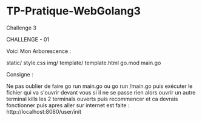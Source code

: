 # TP-Pratique-WebGolang3
Challenge 3

CHALLENGE - 01

Voici Mon Arborescence : 

static/
style.css
img/
template/
template.html
go.mod
main.go


Consigne : 

Ne pas oublier de faire go run main.go ou go run /main.go puis exécuter le fichier qui va s'ouvrir devant vous si il ne se passe rien alors ouvrir un autre terminal kills les 2 terminals ouverts puis recommencer et ca devrais fonctionner puis apres aller sur internet est faite : http://localhost:8080/user/init
